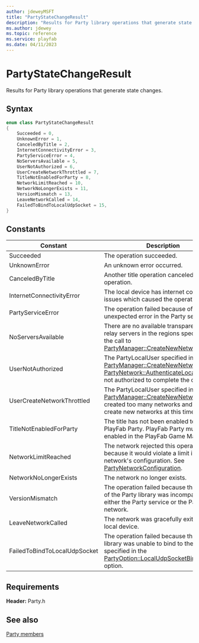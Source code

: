 ```yaml
---
author: jdeweyMSFT
title: "PartyStateChangeResult"
description: "Results for Party library operations that generate state changes."
ms.author: jdewey
ms.topic: reference
ms.service: playfab
ms.date: 04/11/2023
---
```


# PartyStateChangeResult  

Results for Party library operations that generate state changes.    

## Syntax  
  
```cpp
enum class PartyStateChangeResult    
{  
    Succeeded = 0,  
    UnknownError = 1,  
    CanceledByTitle = 2,  
    InternetConnectivityError = 3,  
    PartyServiceError = 4,  
    NoServersAvailable = 5,  
    UserNotAuthorized = 6,  
    UserCreateNetworkThrottled = 7,  
    TitleNotEnabledForParty = 8,  
    NetworkLimitReached = 10,  
    NetworkNoLongerExists = 11,  
    VersionMismatch = 13,  
    LeaveNetworkCalled = 14,  
    FailedToBindToLocalUdpSocket = 15,  
}  
```  
  
## Constants  
  
| Constant | Description |
| --- | --- |
| Succeeded | The operation succeeded. |  
| UnknownError | An unknown error occurred. |  
| CanceledByTitle | Another title operation canceled this operation. |  
| InternetConnectivityError | The local device has internet connectivity issues which caused the operation to fail. |  
| PartyServiceError | The operation failed because of an unexpected error in the Party service. |  
| NoServersAvailable | There are no available transparent cloud relay servers in the regions specified by the call to [PartyManager::CreateNewNetwork()](../classes/PartyManager/methods/partymanager_createnewnetwork.md). |  
| UserNotAuthorized | The PartyLocalUser specified in the call to [PartyManager::CreateNewNetwork()](../classes/PartyManager/methods/partymanager_createnewnetwork.md) or [PartyNetwork::AuthenticateLocalUser()](../classes/PartyNetwork/methods/partynetwork_authenticatelocaluser.md) is not authorized to complete the operation. |  
| UserCreateNetworkThrottled | The PartyLocalUser specified in the call to [PartyManager::CreateNewNetwork()](../classes/PartyManager/methods/partymanager_createnewnetwork.md) has created too many networks and cannot create new networks at this time. |  
| TitleNotEnabledForParty | The title has not been enabled to use PlayFab Party. PlayFab Party must be enabled in the PlayFab Game Manager. |  
| NetworkLimitReached | The network rejected this operation because it would violate a limit in the network's configuration. See [PartyNetworkConfiguration](../structs/partynetworkconfiguration.md). |  
| NetworkNoLongerExists | The network no longer exists. |  
| VersionMismatch | The operation failed because this version of the Party library was incompatible with either the Party service or the Party network. |  
| LeaveNetworkCalled | The network was gracefully exited by the local device. |  
| FailedToBindToLocalUdpSocket | The operation failed because the Party library was unable to bind to the socket specified in the [PartyOption::LocalUdpSocketBindAddress](partyoption.md) option. |  
  
  
## Requirements  
  
**Header:** Party.h
  
## See also  
[Party members](../party_members.md)  

  
  
